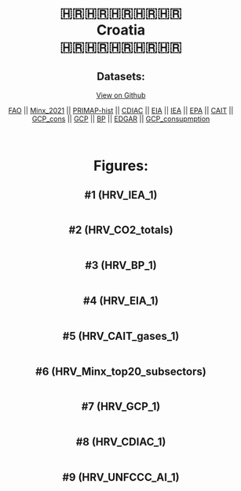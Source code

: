 
<center>
<h1 align="center">
🇭🇷🇭🇷🇭🇷🇭🇷🇭🇷
<br>
Croatia
<br>
🇭🇷🇭🇷🇭🇷🇭🇷🇭🇷
</h1>
<h2>Datasets:</h2>
<p><a href="https://github.com/dquintani/Greenhouse-Data/tree/master/country_data/HRV_Croatia/data">View on Github</a>
<br></p><p><a href="data/HRV_FAO.csv">FAO</a> || <a href="data/HRV_Minx_2021.csv">Minx_2021</a> || <a href="data/HRV_PRIMAP-hist.csv">PRIMAP-hist</a> || <a href="data/HRV_CDIAC.csv">CDIAC</a> || <a href="data/HRV_EIA.csv">EIA</a> || <a href="data/HRV_IEA.csv">IEA</a> || <a href="data/HRV_EPA.csv">EPA</a> || <a href="data/HRV_CAIT.csv">CAIT</a> || <a href="data/HRV_GCP_cons.csv">GCP_cons</a> || <a href="data/HRV_GCP.csv">GCP</a> || <a href="data/HRV_BP.csv">BP</a> || <a href="data/HRV_EDGAR.csv">EDGAR</a> || <a href="data/HRV_GCP_consupmption.csv">GCP_consupmption</a></p><p><br></p>
<h1>Figures:</h1><h2>#1 (HRV_IEA_1)</h2>
<p><img alt="" src="figures/HRV_IEA_1.png" /></p><h2>#2 (HRV_CO2_totals)</h2>
<p><img alt="" src="figures/HRV_CO2_totals.png" /></p><h2>#3 (HRV_BP_1)</h2>
<p><img alt="" src="figures/HRV_BP_1.png" /></p><h2>#4 (HRV_EIA_1)</h2>
<p><img alt="" src="figures/HRV_EIA_1.png" /></p><h2>#5 (HRV_CAIT_gases_1)</h2>
<p><img alt="" src="figures/HRV_CAIT_gases_1.png" /></p><h2>#6 (HRV_Minx_top20_subsectors)</h2>
<p><img alt="" src="figures/HRV_Minx_top20_subsectors.png" /></p><h2>#7 (HRV_GCP_1)</h2>
<p><img alt="" src="figures/HRV_GCP_1.png" /></p><h2>#8 (HRV_CDIAC_1)</h2>
<p><img alt="" src="figures/HRV_CDIAC_1.png" /></p><h2>#9 (HRV_UNFCCC_AI_1)</h2>
<p><img alt="" src="figures/HRV_UNFCCC_AI_1.png" /></p>